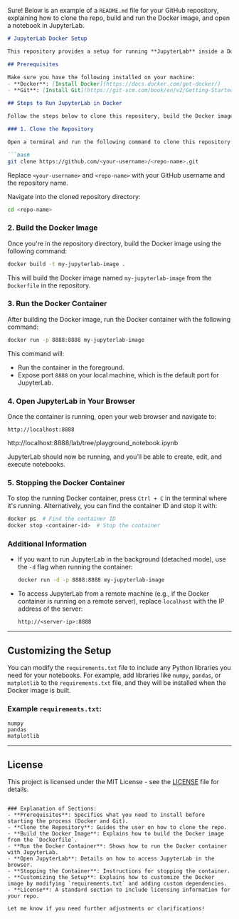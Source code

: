 Sure! Below is an example of a `README.md` file for your GitHub repository, explaining how to clone the repo, build and run the Docker image, and open a notebook in JupyterLab.

```markdown
# JupyterLab Docker Setup

This repository provides a setup for running **JupyterLab** inside a Docker container. The Docker image includes everything you need to run JupyterLab, and the setup allows you to open and work with notebooks seamlessly.

## Prerequisites

Make sure you have the following installed on your machine:
- **Docker**: [Install Docker](https://docs.docker.com/get-docker/)
- **Git**: [Install Git](https://git-scm.com/book/en/v2/Getting-Started-Installing-Git)

## Steps to Run JupyterLab in Docker

Follow the steps below to clone this repository, build the Docker image, and run JupyterLab.

### 1. Clone the Repository

Open a terminal and run the following command to clone this repository:

```bash
git clone https://github.com/<your-username>/<repo-name>.git
```

Replace `<your-username>` and `<repo-name>` with your GitHub username and the repository name.

Navigate into the cloned repository directory:

```bash
cd <repo-name>
```

### 2. Build the Docker Image

Once you're in the repository directory, build the Docker image using the following command:

```bash
docker build -t my-jupyterlab-image .
```

This will build the Docker image named `my-jupyterlab-image` from the `Dockerfile` in the repository.

### 3. Run the Docker Container

After building the Docker image, run the Docker container with the following command:

```bash
docker run -p 8888:8888 my-jupyterlab-image
```

This command will:
- Run the container in the foreground.
- Expose port `8888` on your local machine, which is the default port for JupyterLab.

### 4. Open JupyterLab in Your Browser

Once the container is running, open your web browser and navigate to:

```
http://localhost:8888
```
http://localhost:8888/lab/tree/playground_notebook.ipynb

JupyterLab should now be running, and you’ll be able to create, edit, and execute notebooks.

### 5. Stopping the Docker Container

To stop the running Docker container, press `Ctrl + C` in the terminal where it's running. Alternatively, you can find the container ID and stop it with:

```bash
docker ps  # Find the container ID
docker stop <container-id>  # Stop the container
```

### Additional Information

- If you want to run JupyterLab in the background (detached mode), use the `-d` flag when running the container:

  ```bash
  docker run -d -p 8888:8888 my-jupyterlab-image
  ```

- To access JupyterLab from a remote machine (e.g., if the Docker container is running on a remote server), replace `localhost` with the IP address of the server:

  ```
  http://<server-ip>:8888
  ```

---

## Customizing the Setup

You can modify the `requirements.txt` file to include any Python libraries you need for your notebooks. For example, add libraries like `numpy`, `pandas`, or `matplotlib` to the `requirements.txt` file, and they will be installed when the Docker image is built.

### Example `requirements.txt`:

```
numpy
pandas
matplotlib
```

---

## License

This project is licensed under the MIT License - see the [LICENSE](LICENSE) file for details.

```

### Explanation of Sections:
- **Prerequisites**: Specifies what you need to install before starting the process (Docker and Git).
- **Clone the Repository**: Guides the user on how to clone the repo.
- **Build the Docker Image**: Explains how to build the Docker image from the `Dockerfile`.
- **Run the Docker Container**: Shows how to run the Docker container with JupyterLab.
- **Open JupyterLab**: Details on how to access JupyterLab in the browser.
- **Stopping the Container**: Instructions for stopping the container.
- **Customizing the Setup**: Explains how to customize the Docker image by modifying `requirements.txt` and adding custom dependencies.
- **License**: A standard section to include licensing information for your repo.

Let me know if you need further adjustments or clarifications!